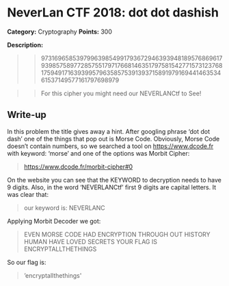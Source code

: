 # NeverLan CTF 2018: dot dot dashish
**Category:** Cryptography 
**Points:** 300

**Description:**

>>97316965853979963985499179367294639394818957686961793985758977285755179717668146351797581542771573123768175949171639399579635857539139371589197916944146353461537149577161797698979

>>For this cipher you might need our NEVERLANCtf to See!

## Write-up

In this problem the title gives away a hint. After googling phrase ‘dot dot dash’ one of the things that pop out is Morse Code. Obviously, Morse Code doesn’t contain numbers, so we searched a tool on https://www.dcode.fr with keyword: ‘morse’ and one of the options was Morbit Cipher:

>https://www.dcode.fr/morbit-cipher#0

On the website you can see that the KEYWORD to decryption needs to have 9 digits. Also, in the word ‘NEVERLANCtf’ first 9 digits are capital letters. It was clear that:

> our keyword is: NEVERLANC

Applying Morbit Decoder we got:

> EVEN MORSE CODE HAD ENCRYPTION THROUGH OUT HISTORY HUMAN HAVE LOVED SECRETS YOUR FLAG IS ENCRYPTALLTHETHINGS

So our flag is:

>’encryptallthethings'
